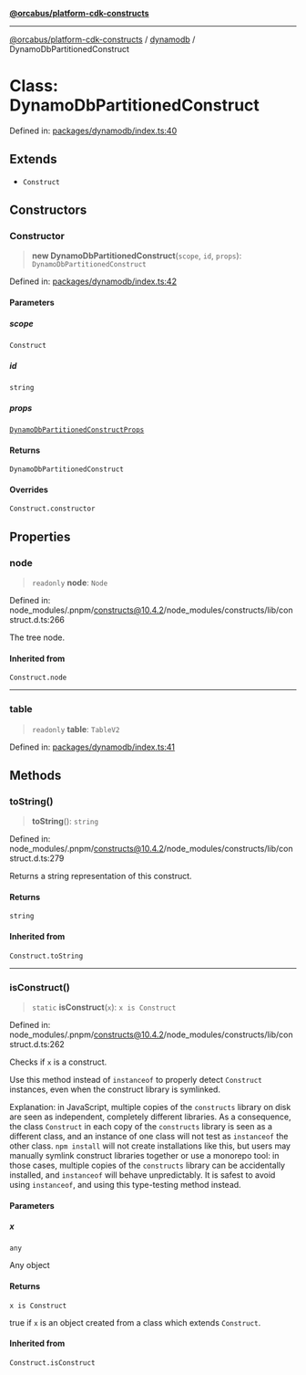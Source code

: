 [**@orcabus/platform-cdk-constructs**](../../../../README.md)

***

[@orcabus/platform-cdk-constructs](../../../../README.md) / [dynamodb](../README.md) / DynamoDbPartitionedConstruct

# Class: DynamoDbPartitionedConstruct

Defined in: [packages/dynamodb/index.ts:40](https://github.com/orcabus/platform-cdk-constructs/blob/108d0b71eb752a4283adc0a5149703d39ba2dfc6/packages/dynamodb/index.ts#L40)

## Extends

- `Construct`

## Constructors

### Constructor

> **new DynamoDbPartitionedConstruct**(`scope`, `id`, `props`): `DynamoDbPartitionedConstruct`

Defined in: [packages/dynamodb/index.ts:42](https://github.com/orcabus/platform-cdk-constructs/blob/108d0b71eb752a4283adc0a5149703d39ba2dfc6/packages/dynamodb/index.ts#L42)

#### Parameters

##### scope

`Construct`

##### id

`string`

##### props

[`DynamoDbPartitionedConstructProps`](../interfaces/DynamoDbPartitionedConstructProps.md)

#### Returns

`DynamoDbPartitionedConstruct`

#### Overrides

`Construct.constructor`

## Properties

### node

> `readonly` **node**: `Node`

Defined in: node\_modules/.pnpm/constructs@10.4.2/node\_modules/constructs/lib/construct.d.ts:266

The tree node.

#### Inherited from

`Construct.node`

***

### table

> `readonly` **table**: `TableV2`

Defined in: [packages/dynamodb/index.ts:41](https://github.com/orcabus/platform-cdk-constructs/blob/108d0b71eb752a4283adc0a5149703d39ba2dfc6/packages/dynamodb/index.ts#L41)

## Methods

### toString()

> **toString**(): `string`

Defined in: node\_modules/.pnpm/constructs@10.4.2/node\_modules/constructs/lib/construct.d.ts:279

Returns a string representation of this construct.

#### Returns

`string`

#### Inherited from

`Construct.toString`

***

### isConstruct()

> `static` **isConstruct**(`x`): `x is Construct`

Defined in: node\_modules/.pnpm/constructs@10.4.2/node\_modules/constructs/lib/construct.d.ts:262

Checks if `x` is a construct.

Use this method instead of `instanceof` to properly detect `Construct`
instances, even when the construct library is symlinked.

Explanation: in JavaScript, multiple copies of the `constructs` library on
disk are seen as independent, completely different libraries. As a
consequence, the class `Construct` in each copy of the `constructs` library
is seen as a different class, and an instance of one class will not test as
`instanceof` the other class. `npm install` will not create installations
like this, but users may manually symlink construct libraries together or
use a monorepo tool: in those cases, multiple copies of the `constructs`
library can be accidentally installed, and `instanceof` will behave
unpredictably. It is safest to avoid using `instanceof`, and using
this type-testing method instead.

#### Parameters

##### x

`any`

Any object

#### Returns

`x is Construct`

true if `x` is an object created from a class which extends `Construct`.

#### Inherited from

`Construct.isConstruct`
